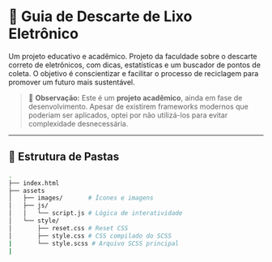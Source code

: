 # 🌱 Guia de Descarte de Lixo Eletrônico  

Um projeto educativo e acadêmico. Projeto da faculdade sobre o descarte correto de eletrônicos, com dicas, estatísticas e um buscador de pontos de coleta. O objetivo é conscientizar e facilitar o processo de reciclagem para promover um futuro mais sustentável.  

> 📌 **Observação:** Este é um **projeto acadêmico**, ainda em fase de desenvolvimento. Apesar de existirem frameworks modernos que poderiam ser aplicados, optei por não utilizá-los para evitar complexidade desnecessária.  

---

## 📂 Estrutura de Pastas  

```bash
.
├── index.html
├── assets
│   ├── images/       # Ícones e imagens
│   ├── js/
│   │   └── script.js # Lógica de interatividade
│   └── style/
│       ├── reset.css # Reset CSS
│       ├── style.css # CSS compilado do SCSS
|       └── style.scss # Arquivo SCSS principal
|